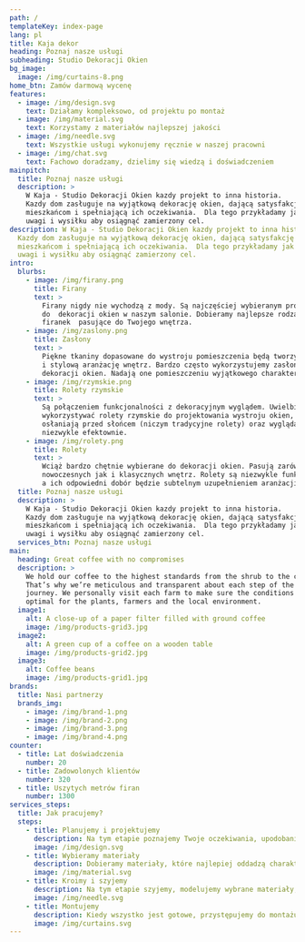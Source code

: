 ```yaml
---
path: /
templateKey: index-page
lang: pl
title: Kaja dekor
heading: Poznaj nasze usługi
subheading: Studio Dekoracji Okien
bg_image:
  image: /img/curtains-8.png
home_btn: Zamów darmową wycenę
features:
  - image: /img/design.svg
    text: Działamy kompleksowo, od projektu po montaż
  - image: /img/material.svg
    text: Korzystamy z materiałów najlepszej jakości
  - image: /img/needle.svg
    text: Wszystkie usługi wykonujemy ręcznie w naszej pracowni
  - image: /img/chat.svg
    text: Fachowo doradzamy, dzielimy się wiedzą i doświadczeniem
mainpitch:
  title: Poznaj nasze usługi
  description: >
    W Kaja - Studio Dekoracji Okien kazdy projekt to inna historia.
    Kazdy dom zasługuje na wyjątkową dekorację okien, dającą satysfakcję
    mieszkańcom i spełniającą ich oczekiwania.  Dla tego przykładamy jak najwięcej
    uwagi i wysiłku aby osiągnąć zamierzony cel.
description: W Kaja - Studio Dekoracji Okien kazdy projekt to inna historia.
  Kazdy dom zasługuje na wyjątkową dekorację okien, dającą satysfakcję
  mieszkańcom i spełniającą ich oczekiwania.  Dla tego przykładamy jak najwięcej
  uwagi i wysiłku aby osiągnąć zamierzony cel.
intro:
  blurbs:
    - image: /img/firany.png
      title: Firany
      text: >
        Firany nigdy nie wychodzą z mody. Są najczęściej wybieranym produktem
        do  dekoracji okien w naszym salonie. Dobieramy najlepsze rodzaje
        firanek  pasujące do Twojego wnętrza.
    - image: /img/zaslony.png
      title: Zasłony
      text: >
        Piękne tkaniny dopasowane do wystroju pomieszczenia będą tworzyć spójną
        i stylową aranżację wnętrz. Bardzo często wykorzystujemy zasłony do
        dekoracji okien. Nadają one pomieszczeniu wyjątkowego charakteru. 
    - image: /img/rzymskie.png
      title: Rolety rzymskie
      text: >
        Są połączeniem funkcjonalności z dekoracyjnym wyglądem. Uwielbiamy
        wykorzystywać rolety rzymskie do projektowania wystroju okien, ponieważ
        osłaniają przed słońcem (niczym tradycyjne rolety) oraz wyglądają
        niezwykle efektownie.
    - image: /img/rolety.png
      title: Rolety
      text: >
        Wciąż bardzo chętnie wybierane do dekoracji okien. Pasują zarówno do
        nowoczesnych jak i klasycznych wnętrz. Rolety są niezwykle funkcjonalne,
        a ich odpowiedni dobór będzie subtelnym uzupełnieniem aranżacji wnętrza.
  title: Poznaj nasze usługi
  description: >
    W Kaja - Studio Dekoracji Okien kazdy projekt to inna historia.
    Kazdy dom zasługuje na wyjątkową dekorację okien, dającą satysfakcję
    mieszkańcom i spełniającą ich oczekiwania.  Dla tego przykładamy jak najwięcej
    uwagi i wysiłku aby osiągnąć zamierzony cel.
  services_btn: Poznaj nasze usługi
main:
  heading: Great coffee with no compromises
  description: >
    We hold our coffee to the highest standards from the shrub to the cup.
    That’s why we’re meticulous and transparent about each step of the coffee’s
    journey. We personally visit each farm to make sure the conditions are
    optimal for the plants, farmers and the local environment.
  image1:
    alt: A close-up of a paper filter filled with ground coffee
    image: /img/products-grid3.jpg
  image2:
    alt: A green cup of a coffee on a wooden table
    image: /img/products-grid2.jpg
  image3:
    alt: Coffee beans
    image: /img/products-grid1.jpg
brands:
  title: Nasi partnerzy
  brands_img:
    - image: /img/brand-1.png
    - image: /img/brand-2.png
    - image: /img/brand-3.png
    - image: /img/brand-4.png
counter:
  - title: Lat doświadczenia
    number: 20
  - title: Zadowolonych klientów
    number: 320
  - title: Uszytych metrów firan
    number: 1300
services_steps:
  title: Jak pracujemy?
  steps:
    - title: Planujemy i projektujemy
      description: Na tym etapie poznajemy Twoje oczekiwania, upodobania i ewentualne pomysły na wystrój okna. Bierzemy te informacje pod uwagę tworząc koncepcję na aranżację okienną. Na tym etapie dokonujemy również pomiarów pomieszczenia.
      image: /img/design.svg
    - title: Wybieramy materiały
      description: Dobieramy materiały, które najlepiej oddadzą charakter Twoich wnętrz. Posiadamy firany, zasłony, rolety rzymskie, żaluzje oraz wiele innych możliwości na udekorowanie okna. Wybieramy również kolory i wzory. Kalkulujemy koszty projektu oraz przystępujemy do jego realizacji po zaakceptowaniu koncepcji.
      image: /img/material.svg
    - title: Kroimy i szyjemy
      description: Na tym etapie szyjemy, modelujemy wybrane materiały, które będą składać się na wystrój Twoich okien. Tworzymy oraz docinamy materiały idealnie na wymiar. Realizacja usługi trwa 2-6 tygodni.
      image: /img/needle.svg
    - title: Montujemy
      description: Kiedy wszystko jest gotowe, przystępujemy do montażu dekoracji okna. Zakładamy materiały, modelujemy, a Ty cieszysz się wyjątkowym wystrojem swoich wnętrz.
      image: /img/curtains.svg
---
```

